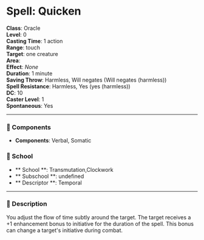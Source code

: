 
# Spell: Quicken
**Class**: Oracle  
**Level**: 0  
**Casting Time**: 1 action  
**Range**: touch  
**Target**: one creature  
**Area**:   
**Effect**: _None_  
**Duration**: 1 minute  
**Saving Throw**: Harmless, Will negates (Will negates (harmless))  
**Spell Resistance**: Harmless, Yes (yes (harmless))  
**DC**: 10  
**Caster Level**: 1  
**Spontaneous**: Yes

---

### 🔮 Components
- **Components**: Verbal, Somatic

### 🏫 School
- ** School **: Transmutation,Clockwork
- ** Subschool **: undefined
- ** Descriptor **: Temporal
---

### 📜 Description
You adjust the flow of time subtly around the target. The target receives a +1 enhancement bonus to initiative for the duration of the spell. This bonus can change a target's initiative during combat.
